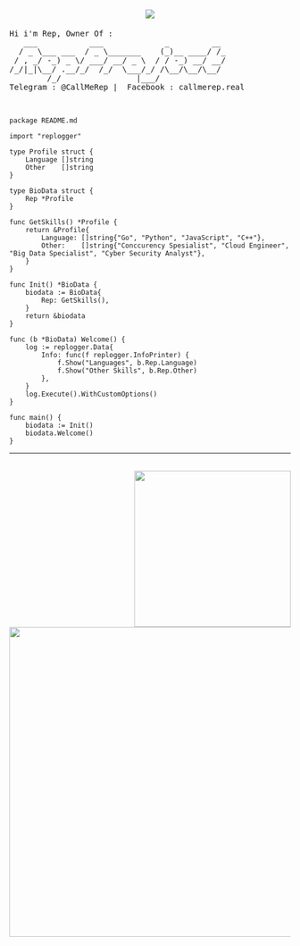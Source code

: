 <h1 align="center">
<a href="https://git.io/typing-svg">
<img src="https://readme-typing-svg.herokuapp.com?font=ubuntu&size=23&duration=2000&pause=1000&color=F700E1&center=true&width=435&lines=Hello+hacker+%E2%98%A3;Welcome+in+my+github++%F0%9F%A4%97;Lets+visit+my+repo+%F0%9F%A4%AF;Dont+forget+to+join+%40repproject++%F0%9F%92%A8">
</a>
</h1>  
<pre>
Hi i'm Rep, Owner Of :
   ___           ___             _         __ 
  / _ \___ ___  / _ \_______    (_)__ ____/ /_      
 / , _/ -_) _ \/ ___/ __/ _ \  / / -_) __/ __/ 	   
/_/|_|\__/ .__/_/  /_/  \___/_/ /\__/\__/\__/ 
        /_/                |___/   
Telegram : @CallMeRep |  Facebook : callmerep.real
</pre>

<br>

```golang
package README.md

import "replogger"

type Profile struct {
	Language []string
	Other    []string
}

type BioData struct {
	Rep *Profile
}

func GetSkills() *Profile {
	return &Profile{
		Language: []string{"Go", "Python", "JavaScript", "C++"},
		Other:    []string{"Conccurency Spesialist", "Cloud Engineer", "Big Data Specialist", "Cyber Security Analyst"},
	}
}

func Init() *BioData {
	biodata := BioData{
		Rep: GetSkills(),
	}
	return &biodata
}

func (b *BioData) Welcome() {
	log := replogger.Data{
		Info: func(f replogger.InfoPrinter) {
			f.Show("Languages", b.Rep.Language)
			f.Show("Other Skills", b.Rep.Other)
		},
	}
	log.Execute().WithCustomOptions()
}

func main() {
	biodata := Init()
	biodata.Welcome()
}
```

***
<br>
<img align='right' src='https://github-profile-summary-cards.vercel.app/api/cards/most-commit-language?username=t101804&theme=nord_dark' width='280px'>
<img align='left' src='http://github-profile-summary-cards.vercel.app/api/cards/profile-details?username=t101804&theme=nord_dark' width='555px'> 
